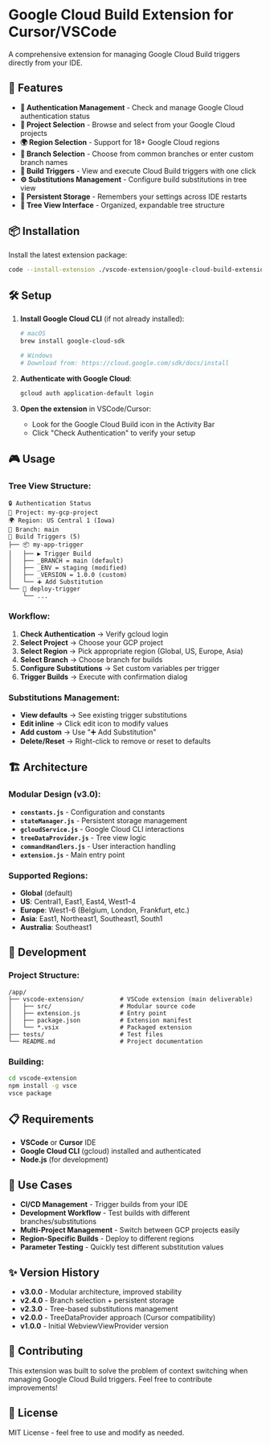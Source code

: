 # Google Cloud Build Extension for Cursor/VSCode

A comprehensive extension for managing Google Cloud Build triggers directly from your IDE.

## 🚀 Features

- **🔐 Authentication Management** - Check and manage Google Cloud authentication status
- **📂 Project Selection** - Browse and select from your Google Cloud projects  
- **🌍 Region Selection** - Support for 18+ Google Cloud regions
- **🌿 Branch Selection** - Choose from common branches or enter custom branch names
- **🎯 Build Triggers** - View and execute Cloud Build triggers with one click
- **⚙️ Substitutions Management** - Configure build substitutions in tree view
- **💾 Persistent Storage** - Remembers your settings across IDE restarts
- **🌳 Tree View Interface** - Organized, expandable tree structure

## 📦 Installation

Install the latest extension package:

```bash
code --install-extension ./vscode-extension/google-cloud-build-extension-3.0.0.vsix
```

## 🛠️ Setup

1. **Install Google Cloud CLI** (if not already installed):
   ```bash
   # macOS
   brew install google-cloud-sdk
   
   # Windows
   # Download from: https://cloud.google.com/sdk/docs/install
   ```

2. **Authenticate with Google Cloud**:
   ```bash
   gcloud auth application-default login
   ```

3. **Open the extension** in VSCode/Cursor:
   - Look for the Google Cloud Build icon in the Activity Bar
   - Click "Check Authentication" to verify your setup

## 🎮 Usage

### Tree View Structure:
```
🔒 Authentication Status
📂 Project: my-gcp-project  
🌍 Region: US Central 1 (Iowa)
🌿 Branch: main
🎯 Build Triggers (5)
├── 📦 my-app-trigger
│   ├── ▶️ Trigger Build
│   ├── _BRANCH = main (default)
│   ├── _ENV = staging (modified) 
│   ├── _VERSION = 1.0.0 (custom)
│   └── ➕ Add Substitution
└── 🚀 deploy-trigger
    └── ...
```

### Workflow:
1. **Check Authentication** → Verify gcloud login
2. **Select Project** → Choose your GCP project
3. **Select Region** → Pick appropriate region (Global, US, Europe, Asia)
4. **Select Branch** → Choose branch for builds
5. **Configure Substitutions** → Set custom variables per trigger
6. **Trigger Builds** → Execute with confirmation dialog

### Substitutions Management:
- **View defaults** → See existing trigger substitutions
- **Edit inline** → Click edit icon to modify values
- **Add custom** → Use "➕ Add Substitution" 
- **Delete/Reset** → Right-click to remove or reset to defaults

## 🏗️ Architecture

### Modular Design (v3.0):
- **`constants.js`** - Configuration and constants
- **`stateManager.js`** - Persistent storage management
- **`gcloudService.js`** - Google Cloud CLI interactions
- **`treeDataProvider.js`** - Tree view logic
- **`commandHandlers.js`** - User interaction handling
- **`extension.js`** - Main entry point

### Supported Regions:
- **Global** (default)
- **US**: Central1, East1, East4, West1-4
- **Europe**: West1-6 (Belgium, London, Frankfurt, etc.)
- **Asia**: East1, Northeast1, Southeast1, South1  
- **Australia**: Southeast1

## 🔧 Development

### Project Structure:
```
/app/
├── vscode-extension/          # VSCode extension (main deliverable)
│   ├── src/                   # Modular source code
│   ├── extension.js           # Entry point
│   ├── package.json           # Extension manifest
│   └── *.vsix                 # Packaged extension
├── tests/                     # Test files
└── README.md                  # Project documentation
```

### Building:
```bash
cd vscode-extension
npm install -g vsce
vsce package
```

## 📋 Requirements

- **VSCode** or **Cursor** IDE
- **Google Cloud CLI** (gcloud) installed and authenticated
- **Node.js** (for development)

## 🎯 Use Cases

- **CI/CD Management** - Trigger builds from your IDE
- **Development Workflow** - Test builds with different branches/substitutions
- **Multi-Project Management** - Switch between GCP projects easily
- **Region-Specific Builds** - Deploy to different regions
- **Parameter Testing** - Quickly test different substitution values

## ✨ Version History

- **v3.0.0** - Modular architecture, improved stability
- **v2.4.0** - Branch selection + persistent storage
- **v2.3.0** - Tree-based substitutions management
- **v2.0.0** - TreeDataProvider approach (Cursor compatibility)
- **v1.0.0** - Initial WebviewViewProvider version

## 🤝 Contributing

This extension was built to solve the problem of context switching when managing Google Cloud Build triggers. Feel free to contribute improvements!

## 📄 License

MIT License - feel free to use and modify as needed.